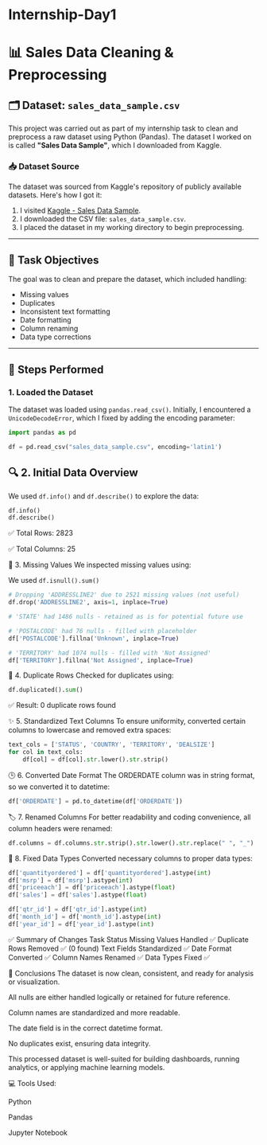 # Internship-Day1
# 📊 Sales Data Cleaning & Preprocessing

## 🗂️ Dataset: `sales_data_sample.csv`

This project was carried out as part of my internship task to clean and preprocess a raw dataset using Python (Pandas). The dataset I worked on is called **"Sales Data Sample"**, which I downloaded from Kaggle.

### 📥 Dataset Source
The dataset was sourced from Kaggle's repository of publicly available datasets. Here's how I got it:

1. I visited [Kaggle - Sales Data Sample](https://www.kaggle.com/datasets/kyanyoga/sample-sales-data ).
2. I downloaded the CSV file: `sales_data_sample.csv`.
3. I placed the dataset in my working directory to begin preprocessing.

---

## 🧹 Task Objectives

The goal was to clean and prepare the dataset, which included handling:

- Missing values  
- Duplicates  
- Inconsistent text formatting  
- Date formatting  
- Column renaming  
- Data type corrections  

---

## 🔧 Steps Performed

### 1. **Loaded the Dataset**
The dataset was loaded using `pandas.read_csv()`. Initially, I encountered a `UnicodeDecodeError`, which I fixed by adding the encoding parameter:
```python
import pandas as pd

df = pd.read_csv("sales_data_sample.csv", encoding='latin1')
```

## 🔍 2. Initial Data Overview

We used `df.info()` and `df.describe()` to explore the data:

```python
df.info()
df.describe()
```
✅ Total Rows: 2823

✅ Total Columns: 25

🚫 3. Missing Values
We inspected missing values using:


We used `df.isnull().sum()`

```python
# Dropping 'ADDRESSLINE2' due to 2521 missing values (not useful)
df.drop('ADDRESSLINE2', axis=1, inplace=True)

# 'STATE' had 1486 nulls - retained as is for potential future use

# 'POSTALCODE' had 76 nulls - filled with placeholder
df['POSTALCODE'].fillna('Unknown', inplace=True)

# 'TERRITORY' had 1074 nulls - filled with 'Not Assigned'
df['TERRITORY'].fillna('Not Assigned', inplace=True)
```


🔁 4. Duplicate Rows
Checked for duplicates using:

```python
df.duplicated().sum()
```
✅ Result: 0 duplicate rows found

✨ 5. Standardized Text Columns
To ensure uniformity, converted certain columns to lowercase and removed extra spaces:

```python
text_cols = ['STATUS', 'COUNTRY', 'TERRITORY', 'DEALSIZE']
for col in text_cols:
    df[col] = df[col].str.lower().str.strip()
```

🕒 6. Converted Date Format
The ORDERDATE column was in string format, so we converted it to datetime:

```python
df['ORDERDATE'] = pd.to_datetime(df['ORDERDATE'])
```


🏷️ 7. Renamed Columns
For better readability and coding convenience, all column headers were renamed:

```python
df.columns = df.columns.str.strip().str.lower().str.replace(" ", "_")
```


🔢 8. Fixed Data Types
Converted necessary columns to proper data types:

```python
df['quantityordered'] = df['quantityordered'].astype(int)
df['msrp'] = df['msrp'].astype(int)
df['priceeach'] = df['priceeach'].astype(float)
df['sales'] = df['sales'].astype(float)

df['qtr_id'] = df['qtr_id'].astype(int)
df['month_id'] = df['month_id'].astype(int)
df['year_id'] = df['year_id'].astype(int)
```


✅ Summary of Changes
Task	                            Status
Missing Values Handled	               ✅
Duplicate Rows Removed	               ✅ (0 found)
Text Fields Standardized	           ✅
Date Format Converted	               ✅
Column Names Renamed	               ✅
Data Types Fixed	                   ✅



📌 Conclusions
The dataset is now clean, consistent, and ready for analysis or visualization.

All nulls are either handled logically or retained for future reference.

Column names are standardized and more readable.

The date field is in the correct datetime format.

No duplicates exist, ensuring data integrity.

This processed dataset is well-suited for building dashboards, running analytics, or applying machine learning models.


💻 Tools Used: 

Python

Pandas

Jupyter Notebook




